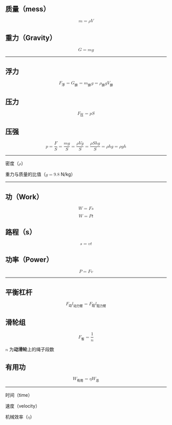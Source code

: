 ## 质量（mess）

<math xmlns="http://www.w3.org/1998/Math/MathML" display="block"><mi>m</mi><mo>=</mo><mi>ρ</mi><mi>V</mi></math>

## 重力（Gravity）

<math xmlns="http://www.w3.org/1998/Math/MathML" display="block"><mi>G</mi><mo>=</mo><mi>m</mi><mi>g</mi></math>

---

## 浮力

<math xmlns="http://www.w3.org/1998/Math/MathML" display="block"><msub><mi>F</mi><mrow><mo>浮</mo></mrow></msub><mo>=</mo><msub><mi>G</mi><mrow><mo>排</mo></mrow></msub><mo>=</mo><msub><mi>m</mi><mrow><mo>排</mo></mrow></msub><mi>g</mi><mo>=</mo><msub><mi>ρ</mi><mrow><mo>排</mo></mrow></msub><mi>g</mi><msub><mi>V</mi><mrow><mo>排</mo></mrow></msub></math>

## 压力

<math xmlns="http://www.w3.org/1998/Math/MathML" display="block"><msub><mi>F</mi><mrow><mo>压</mo></mrow></msub><mo>=</mo><mi>p</mi><mi>S</mi></math>

## 压强

<math xmlns="http://www.w3.org/1998/Math/MathML" display="block"><mi>p</mi><mo>=</mo><mfrac><mi>F</mi><mi>S</mi></mfrac><mo>=</mo><mfrac><mrow><mi>m</mi><mi>g</mi></mrow><mi>S</mi></mfrac><mo>=</mo><mfrac><mrow><mi>ρ</mi><mi>V</mi><mi>g</mi></mrow><mi>S</mi></mfrac><mo>=</mo><mfrac><mrow><mi>ρ</mi><mi>S</mi><mi>h</mi><mi>g</mi></mrow><mi>S</mi></mfrac><mo>=</mo><mi>ρ</mi><mi>h</mi><mi>g</mi><mo>=</mo><mi>ρ</mi><mi>g</mi><mi>h</mi></math>

---

密度（<math xmlns="http://www.w3.org/1998/Math/MathML"><mi>ρ</mi></math>）

重力与质量的比值（<math xmlns="http://www.w3.org/1998/Math/MathML"><mi>g</mi><mo>=</mo><mn>9.8</mn></math> N/kg）

---

## 功（Work）

<math xmlns="http://www.w3.org/1998/Math/MathML" display="block"><mi>W</mi><mo>=</mo><mi>F</mi><mi>s</mi></math>

<math xmlns="http://www.w3.org/1998/Math/MathML" display="block"><mi>W</mi><mo>=</mo><mi>P</mi><mi>t</mi></math>

## 路程（s）

<math xmlns="http://www.w3.org/1998/Math/MathML" display="block"><mi>s</mi><mo>=</mo><mi>v</mi><mi>t</mi></math>

## 功率（Power）

<math xmlns="http://www.w3.org/1998/Math/MathML" display="block"><mi>P</mi><mo>=</mo><mi>F</mi><mi>v</mi></math>

---

## 平衡杠杆

<math xmlns="http://www.w3.org/1998/Math/MathML" display="block"><msub><mi>F</mi><mrow><mo>动</mo></mrow></msub><msub><mi>l</mi><mrow><mo>动力臂</mo></mrow></msub><mo>=</mo><msub><mi>F</mi><mrow><mo>阻</mo></mrow></msub><msub><mi>l</mi><mrow><mo>阻力臂</mo></mrow></msub></math>

## 滑轮组

<math xmlns="http://www.w3.org/1998/Math/MathML" display="block"><msub><mi>F</mi><mrow><mo>省</mo></mrow></msub><mo>=</mo><mfrac><mn>1</mn><mi>n</mi></mfrac></math>

<math xmlns="http://www.w3.org/1998/Math/MathML"><mi>n</mi></math> 为**动滑轮**上的绳子段数

## 有用功

<math xmlns="http://www.w3.org/1998/Math/MathML" display="block"><msub><mi>W</mi><mrow><mo>有用</mo></mrow></msub><mo>=</mo><mi>η</mi><msub><mi>W</mi><mrow><mo>总</mo></mrow></msub></math>

---

时间（time）

速度（velocity）

机械效率（<math xmlns="http://www.w3.org/1998/Math/MathML"><mi>η</mi></math>）


